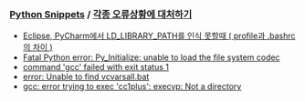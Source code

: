 ### [Python Snippets](../contents.md) / [각종 오류상황에 대처하기](contents.md)
- [Eclipse, PyCharm에서 LD_LIBRARY_PATH를 인식 못할때 ( profile과 .bashrc의 차이 ) ](Eclipse,%20PyCharm에서%20LD_LIBRARY_PATH를%20인식%20못할때%20(%20profile과%20.bashrc의%20차이%20)%20.md)
- [Fatal Python error: Py_Initialize: unable to load the file system codec](Fatal%20Python%20error:%20Py_Initialize:%20unable%20to%20load%20the%20file%20system%20codec.md)
- [command 'gcc' failed with exit status 1](command%20'gcc'%20failed%20with%20exit%20status%201.md)
- [error: Unable to find vcvarsall.bat ](error:%20Unable%20to%20find%20vcvarsall.bat%20.md)
- [gcc: error trying to exec 'cc1plus': execvp: Not a directory](gcc:%20error%20trying%20to%20exec%20'cc1plus':%20execvp:%20Not%20a%20directory.md)